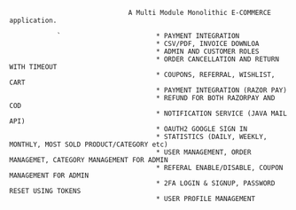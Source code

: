                                   A Multi Module Monolithic E-COMMERCE application.
                                                
                `                        * PAYMENT INTEGRATION
                                         * CSV/PDF, INVOICE DOWNLOA
                                         * ADMIN AND CUSTOMER ROLES
                                         * ORDER CANCELLATION AND RETURN WITH TIMEOUT
                                         * COUPONS, REFERRAL, WISHLIST, CART
                                         * PAYMENT INTEGRATION (RAZOR PAY)
                                         * REFUND FOR BOTH RAZORPAY AND COD
                                         * NOTIFICATION SERVICE (JAVA MAIL API)
                                         * OAUTH2 GOOGLE SIGN IN
                                         * STATISTICS (DAILY, WEEKLY, MONTHLY, MOST SOLD PRODUCT/CATEGORY etc)
                                         * USER MANAGEMENT, ORDER MANAGEMET, CATEGORY MANAGEMENT FOR ADMIN
                                         * REFERAL ENABLE/DISABLE, COUPON MANAGEMENT FOR ADMIN
                                         * 2FA LOGIN & SIGNUP, PASSWORD RESET USING TOKENS
                                         * USER PROFILE MANAGEMENT
                                                      
